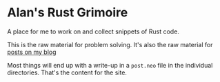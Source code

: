 # Alan's Rust Grimoire

A place for me to work on and collect 
snippets of Rust code. 

This is the raw material for problem
solving. It's also the raw material
for [posts on my blog](https://www.alanwsmith.com)

Most things will end up with a write-up
in a `post.neo` file in the individual
directories. That's the content for
the site. 


